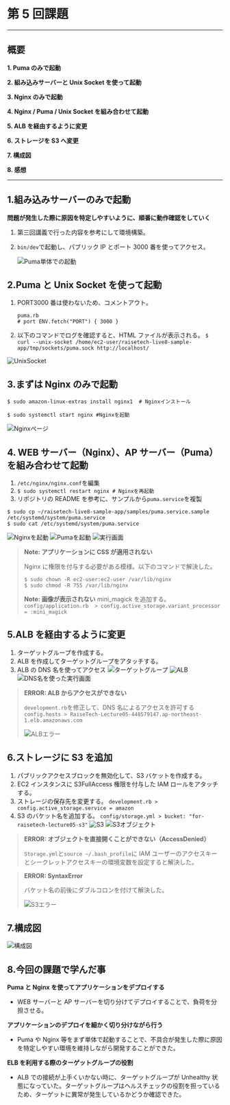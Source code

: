 # 第 5 回課題

---

## 概要

**1. Puma のみで起動**

**2. 組み込みサーバーと Unix Socket を使って起動**

**3. Nginx のみで起動**

**4. Nginx / Puma / Unix Socket を組み合わせて起動**

**5. ALB を経由するように変更**

**6. ストレージを S3 へ変更**

**7. 構成図**

**8. 感想**

---

## 1.組み込みサーバーのみで起動

**問題が発生した際に原因を特定しやすいように、順番に動作確認をしていく**

1. 第三回講義で行った内容を参考にして環境構築。
2. `bin/dev`で起動し、パブリック IP とポート 3000 番を使ってアクセス。

   ![Puma単体での起動](images/bindev.png)

## 2.Puma と Unix Socket を使って起動

1. PORT3000 番は使わないため、コメントアウト。

   ```
   puma.rb
   # port ENV.fetch("PORT") { 3000 }
   ```

2. 以下のコマンドでログを確認すると、HTML ファイルが表示される。
   `$ curl --unix-socket /home/ec2-user/raisetech-live8-sample-app/tmp/sockets/puma.sock http://localhost/`

![UnixSocket](images/puma-and-unixsocket.png)

## 3.まずは Nginx のみで起動

```
$ sudo amazon-linux-extras install nginx1  # Nginxインストール

$ sudo systemctl start nginx #Nginxを起動
```

![Nginxページ](images/Welcomto-to-Nginx.png)

## 4. WEB サーバー（Nginx）、AP サーバー（Puma）を組み合わせて起動

1. `/etc/nginx/nginx.conf`を編集
2. `$ sudo systemctl restart nginx # Nginxを再起動`
3. リポジトリの README を参考に、サンプルから`puma.service`を複製

```
$ sudo cp ~/raisetech-live8-sample-app/samples/puma.service.sample /etc/systemd/system/puma.service
$ sudo cat /etc/systemd/system/puma.service
```

![Nginxを起動](images/Start-Nginx.png)
![Pumaを起動](images/Start-Puma.png)
![実行画面](images/Application.png)

> **Note: アプリケーションに CSS が適用されない**
>
> Nginx に権限を付与する必要がある模様。以下のコマンドで解決した。
>
> ```
> $ sudo chown -R ec2-user:ec2-user /var/lib/nginx
> $ sudo chmod -R 755 /var/lib/nginx
> ```
>
> **Note: 画像が表示されない**
> mini_magick を追加する。
> `config/application.rb  > config.active_storage.variant_processor = :mini_magick`

## 5.ALB を経由するように変更

1. ターゲットグループを作成する。
2. ALB を作成してターゲットグループをアタッチする。
3. ALB の DNS 名を使ってアクセス
   ![ターゲットグループ](images/Target_Group.png)
   ![ALB](images/ALB.png)
   ![DNS名を使った実行画面](images/ALB-DNS.png)

> **ERROR: ALB からアクセスができない**
>
> `development.rb`を修正して、DNS 名によるアクセスを許可する
> `config.hosts > RaiseTech-Lecture05-448579147.ap-northeast-1.elb.amazonaws.com`
>
> ![ALBエラー](images/ALB-Connetion-ERROR.png)

## 6.ストレージに S3 を追加

1. パブリックアクセスブロックを無効化して、S3 バケットを作成する。
2. EC2 インスタンスに S3FullAccess 権限を付与した IAM ロールをアタッチする。
3. ストレージの保存先を変更する。
   `development.rb > config.active_storage.service = amazon`
4. S3 のバケット名を追加する。
   `config/storage.yml > bucket: "for-raisetech-lecture05-s3"`
   ![S3](images/S3-Bucket.png)
   ![S3オブジェクト](images/S3-Object-Open.png)

> **ERROR: オブジェクトを直接開くことができない（AccessDenied）**
>
> `Storage.yml`と`source ~/.bash_profile`に IAM ユーザーのアクセスキーとシークレットアクセスキーの環境変数を設定すると解決した。

> **ERROR: SyntaxError**
>
> バケット名の前後にダブルコロンを付けて解決した。
>
> ![S3エラー](images/S3-ERROR.png)

## 7.構成図

![構成図](images/lecture05.drawio.png)

## 8.今回の課題で学んだ事

**Puma と Nginx を使ってアプリケーションをデプロイする**

- WEB サーバーと AP サーバーを切り分けてデプロイすることで、負荷を分担させる。

**アプリケーションのデプロイを細かく切り分けながら行う**

- Puma や Nginx 等をまず単体で起動することで、不具合が発生した際に原因を特定しやすい環境を維持しながら開発することができた。

**ELB を利用する際のターゲットグループの役割**

- ALB での接続が上手くいかない時に、ターゲットグループが Unhealthy 状態になっていた。ターゲットグループはヘルスチェックの役割を担っているため、ターゲットに異常が発生しているかどうか確認できた。
